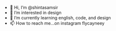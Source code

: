 - 👋 Hi, I’m @shintasamsir
- 👀 I’m interested in design
- 🌱 I’m currently learning english, code, and design
- 📫 How to reach me...on instagram flycayneey

<!---
shintasamsir/shintasamsir is a ✨ special ✨ repository because its `README.md` (this file) appears on your GitHub profile.
You can click the Preview link to take a look at your changes.
--->
